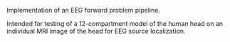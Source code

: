 Implementation of an EEG forward problem pipeline.

Intended for testing of a 12-compartment model of the human head on
an individual MRI image of the head for EEG source localization.
